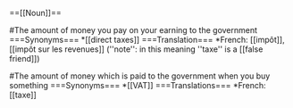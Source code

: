 ==[[Noun]]==

#The amount of money you pay on your earning to the government
===Synonyms===
*[[direct taxes]]
===Translation===
*French: [[impôt]], [[impôt sur les revenues]] (''note'': in this meaning ''taxe'' is a [[false friend]])

#The amount of money which is paid to the government when you buy something
===Synonyms===
*[[VAT]]
===Translations===
*French:[[taxe]]